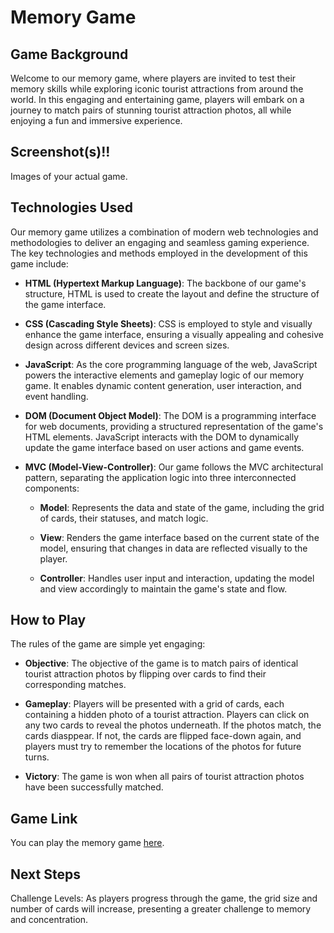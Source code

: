 # Memory Game

## Game Background

Welcome to our memory game, where players are invited to test their memory skills while exploring iconic tourist attractions from around the world. In this engaging and entertaining game, players will embark on a journey to match pairs of stunning tourist attraction photos, all while enjoying a fun and immersive experience.

## Screenshot(s)!!

Images of your actual game.

## Technologies Used

Our memory game utilizes a combination of modern web technologies and methodologies to deliver an engaging and seamless gaming experience. The key technologies and methods employed in the development of this game include:

- **HTML (Hypertext Markup Language)**: The backbone of our game's structure, HTML is used to create the layout and define the structure of the game interface.

- **CSS (Cascading Style Sheets)**: CSS is employed to style and visually enhance the game interface, ensuring a visually appealing and cohesive design across different devices and screen sizes.

- **JavaScript**: As the core programming language of the web, JavaScript powers the interactive elements and gameplay logic of our memory game. It enables dynamic content generation, user interaction, and event handling.

- **DOM (Document Object Model)**: The DOM is a programming interface for web documents, providing a structured representation of the game's HTML elements. JavaScript interacts with the DOM to dynamically update the game interface based on user actions and game events.

- **MVC (Model-View-Controller)**: Our game follows the MVC architectural pattern, separating the application logic into three interconnected components:

  - **Model**: Represents the data and state of the game, including the grid of cards, their statuses, and match logic.

  - **View**: Renders the game interface based on the current state of the model, ensuring that changes in data are reflected visually to the player.

  - **Controller**: Handles user input and interaction, updating the model and view accordingly to maintain the game's state and flow.

## How to Play

The rules of the game are simple yet engaging:

- **Objective**: The objective of the game is to match pairs of identical tourist attraction photos by flipping over cards to find their corresponding matches.

- **Gameplay**: Players will be presented with a grid of cards, each containing a hidden photo of a tourist attraction. Players can click on any two cards to reveal the photos underneath. If the photos match, the cards diasppear. If not, the cards are flipped face-down again, and players must try to remember the locations of the photos for future turns.

- **Victory**: The game is won when all pairs of tourist attraction photos have been successfully matched.

## Game Link

You can play the memory game [here](https://memory-game-gamma-six.vercel.app/).

## Next Steps

Challenge Levels: As players progress through the game, the grid size and number of cards will increase, presenting a greater challenge to memory and concentration.
